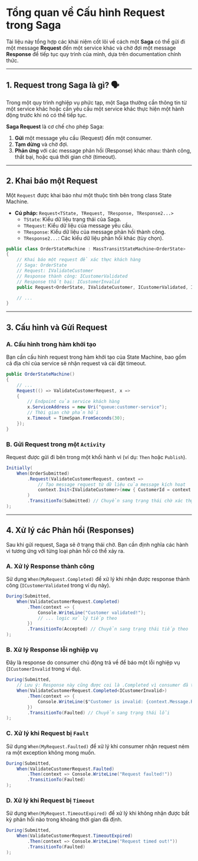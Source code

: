 # Tổng quan về Cấu hình Request trong Saga

Tài liệu này tổng hợp các khái niệm cốt lõi về cách một **Saga** có thể gửi đi một message **Request** đến một service khác và chờ đợi một message **Response** để tiếp tục quy trình của mình, dựa trên documentation chính thức.

---

## 1. Request trong Saga là gì? 🗣️

Trong một quy trình nghiệp vụ phức tạp, một Saga thường cần thông tin từ một service khác hoặc cần yêu cầu một service khác thực hiện một hành động trước khi nó có thể tiếp tục.

**Saga Request** là cơ chế cho phép Saga:
1.  **Gửi** một message yêu cầu (Request) đến một consumer.
2.  **Tạm dừng** và chờ đợi.
3.  **Phản ứng** với các message phản hồi (Response) khác nhau: thành công, thất bại, hoặc quá thời gian chờ (timeout).



---

## 2. Khai báo một Request

Một `Request` được khai báo như một thuộc tính bên trong class State Machine.

* **Cú pháp:** `Request<TState, TRequest, TResponse, TResponse2...>`
    * `TState`: Kiểu dữ liệu trạng thái của Saga.
    * `TRequest`: Kiểu dữ liệu của message yêu cầu.
    * `TResponse`: Kiểu dữ liệu của message phản hồi thành công.
    * `TResponse2...`: Các kiểu dữ liệu phản hồi khác (tùy chọn).

```csharp
public class OrderStateMachine : MassTransitStateMachine<OrderState>
{
    // Khai báo một request để xác thực khách hàng
    // Saga: OrderState
    // Request: IValidateCustomer
    // Response thành công: ICustomerValidated
    // Response thất bại: ICustomerInvalid
    public Request<OrderState, IValidateCustomer, ICustomerValidated, ICustomerInvalid> ValidateCustomerRequest { get; private set; }

    // ...
}
```

---

## 3. Cấu hình và Gửi Request

### A. Cấu hình trong hàm khởi tạo
Bạn cần cấu hình request trong hàm khởi tạo của State Machine, bao gồm cả địa chỉ của service sẽ nhận request và cài đặt timeout.

```csharp
public OrderStateMachine()
{
    // ...
    Request(() => ValidateCustomerRequest, x =>
    {
        // Endpoint của service khách hàng
        x.ServiceAddress = new Uri("queue:customer-service");
        // Thời gian chờ phản hồi
        x.Timeout = TimeSpan.FromSeconds(30);
    });
}
```

### B. Gửi Request trong một `Activity`
Request được gửi đi bên trong một khối hành vi (ví dụ: `Then` hoặc `Publish`).

```csharp
Initially(
    When(OrderSubmitted)
        .Request(ValidateCustomerRequest, context => 
            // Tạo message request từ dữ liệu của message kích hoạt
            context.Init<IValidateCustomer>(new { CustomerId = context.Message.CustomerId })
        )
        .TransitionTo(Submitted) // Chuyển sang trạng thái chờ xác thực
);
```
---

## 4. Xử lý các Phản hồi (Responses)

Sau khi gửi request, Saga sẽ ở trạng thái chờ. Bạn cần định nghĩa các hành vi tương ứng với từng loại phản hồi có thể xảy ra.

### A. Xử lý Response thành công
Sử dụng `When(MyRequest.Completed)` để xử lý khi nhận được response thành công (`ICustomerValidated` trong ví dụ này).

```csharp
During(Submitted,
    When(ValidateCustomerRequest.Completed)
        .Then(context => {
            Console.WriteLine("Customer validated!");
            // ... logic xử lý tiếp theo
        })
        .TransitionTo(Accepted) // Chuyển sang trạng thái tiếp theo
);
```

### B. Xử lý Response lỗi nghiệp vụ
Đây là response do consumer chủ động trả về để báo một lỗi nghiệp vụ (`ICustomerInvalid` trong ví dụ).

```csharp
During(Submitted,
    // Lưu ý: Response này cũng được coi là .Completed vì consumer đã trả lời
    When(ValidateCustomerRequest.Completed<ICustomerInvalid>)
        .Then(context => {
            Console.WriteLine($"Customer is invalid: {context.Message.Reason}");
        })
        .TransitionTo(Faulted) // Chuyển sang trạng thái lỗi
);
```

### C. Xử lý khi Request bị `Fault`
Sử dụng `When(MyRequest.Faulted)` để xử lý khi consumer nhận request ném ra một exception không mong muốn.

```csharp
During(Submitted,
    When(ValidateCustomerRequest.Faulted)
        .Then(context => Console.WriteLine("Request faulted!"))
        .TransitionTo(Faulted)
);
```

### D. Xử lý khi Request bị `Timeout`
Sử dụng `When(MyRequest.TimeoutExpired)` để xử lý khi không nhận được bất kỳ phản hồi nào trong khoảng thời gian đã định.

```csharp
During(Submitted,
    When(ValidateCustomerRequest.TimeoutExpired)
        .Then(context => Console.WriteLine("Request timed out!"))
        .TransitionTo(Faulted)
);
```